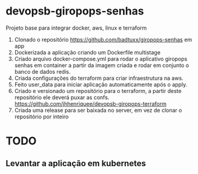 # devopsb-giropops-senhas
Projeto base para integrar docker, aws, linux e terraform

1. Clonado o repositório https://github.com/badtuxx/giropops-senhas em app
2. Dockerizada a aplicação criando um Dockerfile multistage
3. Criado arquivo docker-compose.yml para rodar o aplicativo giropops senhas em container a partir da imagem criada e rodar em conjunto o banco de dados redis.
4. Criada configurações do terraform para criar infraestrutura na aws.
5. Feito user_data para iniciar aplicação automaticamente após o apply.
6. Criado e versionado um repositório para o terraform, a partir deste repositório ele deverá puxar as confs. 
https://github.com/jhhenriquee/devopsb-giropops-terraform
7. Criada uma release para ser baixada no server, em vez de clonar o repositório por inteiro

# TODO

## Levantar a aplicação em kubernetes
